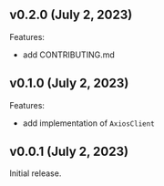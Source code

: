 ## v0.2.0 (July 2, 2023)

Features:

- add CONTRIBUTING.md

## v0.1.0 (July 2, 2023)

Features:

- add implementation of `AxiosClient`

## v0.0.1 (July 2, 2023)

Initial release.
